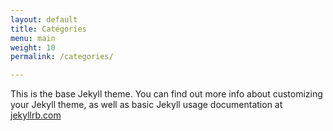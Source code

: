 ```yaml
---
layout: default
title: Catégories
menu: main
weight: 10
permalink: /categories/

---
```


This is the base Jekyll theme. You can find out more info about customizing your Jekyll theme, as well as basic Jekyll usage documentation at [jekyllrb.com](https://jekyllrb.com/)
